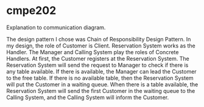 # cmpe202

Explanation to communication diagram.

  The design pattern I chose was Chain of Responsibility Design Pattern. In my design, the role of Customer is Client. Reservation System works as the Handler. The Manager and Calling System play the roles of Concrete Handlers. At first, the Customer registers at the Reservation System. The Reservation System will send the request to Manager to check if there is any table available. If there is available, the Manager can lead the Customer to the free table. If there is no available table, then the Reservation System will put the Customer in a waiting queue. When there is a table available, the Reservation System will send the first Customer in the waiting queue to the Calling System, and the Calling System will inform the Customer.
